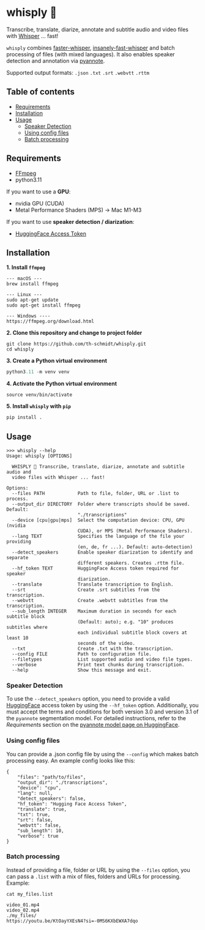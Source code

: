 # whisply 🗿
Transcribe, translate, diarize, annotate and subtitle audio and video files with [Whisper](https://github.com/openai/whisper) ... fast!

`whisply` combines [faster-whisper](https://github.com/SYSTRAN/faster-whisper), [insanely-fast-whisper](https://github.com/chenxwh/insanely-fast-whisper) and batch processing of files (with mixed languages). It also enables speaker detection and annotation via [pyannote](https://github.com/pyannote/pyannote-audio). 

Supported output formats: `.json` `.txt` `.srt` `.webvtt` `.rttm`

## Table of contents
* [Requirements](#requirements)
* [Installation](#installation)
* [Usage](#usage)
    * [Speaker Detection](#speaker-detection)
    * [Using config files](#using-config-files)
    * [Batch processing](#batch-processing)

## Requirements
- [FFmpeg](https://ffmpeg.org/)
- python3.11

If you want to use a **GPU**:
- nvidia GPU (CUDA)
- Metal Performance Shaders (MPS) → Mac M1-M3

If you want to use **speaker detection / diarization**:
- [HuggingFace Access Token](https://huggingface.co/docs/hub/security-tokens)

## Installation
**1. Install `ffmpeg`**
```
--- macOS ---
brew install ffmpeg

--- Linux ---
sudo apt-get update
sudo apt-get install ffmpeg

--- Windows ----
https://ffmpeg.org/download.html
```
**2. Clone this repository and change to project folder**
```shell
git clone https://github.com/th-schmidt/whisply.git
cd whisply
```
**3. Create a Python virtual environment**
```python
python3.11 -m venv venv
```
**4. Activate the Python virtual environment**
```shell
source venv/bin/activate
```
**5. Install `whisply` with `pip`**
```python
pip install .
```

## Usage
```
>>> whisply --help
Usage: whisply [OPTIONS]

  WHISPLY 🗿 Transcribe, translate, diarize, annotate and subtitle audio and
  video files with Whisper ... fast!

Options:
  --files PATH            Path to file, folder, URL or .list to process.
  --output_dir DIRECTORY  Folder where transcripts should be saved. Default:
                          "./transcriptions"
  --device [cpu|gpu|mps]  Select the computation device: CPU, GPU (nvidia
                          CUDA), or MPS (Metal Performance Shaders).
  --lang TEXT             Specifies the language of the file your providing
                          (en, de, fr ...). Default: auto-detection)
  --detect_speakers       Enable speaker diarization to identify and separate
                          different speakers. Creates .rttm file.
  --hf_token TEXT         HuggingFace Access token required for speaker
                          diarization.
  --translate             Translate transcription to English.
  --srt                   Create .srt subtitles from the transcription.
  --webvtt                Create .webvtt subtitles from the transcription.
  --sub_length INTEGER    Maximum duration in seconds for each subtitle block
                          (Default: auto); e.g. "10" produces subtitles where
                          each individual subtitle block covers at least 10
                          seconds of the video.
  --txt                   Create .txt with the transcription.
  --config FILE           Path to configuration file.
  --filetypes             List supported audio and video file types.
  --verbose               Print text chunks during transcription.
  --help                  Show this message and exit.
  ```

### Speaker Detection
To use the `--detect_speakers` option, you need to provide a valid [HuggingFace](https://huggingface.co) access token by using the `--hf_token` option. Additionally, you must accept the terms and conditions for both version 3.0 and version 3.1 of the `pyannote` segmentation model. For detailed instructions, refer to the *Requirements* section on the [pyannote model page on HuggingFace](https://huggingface.co/pyannote/speaker-diarization-3.1).


### Using config files
You can provide a .json config file by using the `--config` which makes batch processing easy. An example config looks like this:
```
{
    "files": "path/to/files",
    "output_dir": "./transcriptions",
    "device": "cpu",
    "lang": null, 
    "detect_speakers": false,
    "hf_token": "Hugging Face Access Token",
    "translate": true,
    "txt": true,
    "srt": false,
    "webvtt": false,
    "sub_length": 10,
    "verbose": true
}
```
### Batch processing
Instead of providing a file, folder or URL by using the `--files` option, you can pass a `.list` with a mix of files, folders and URLs for processing. Example:
```
cat my_files.list

video_01.mp4
video_02.mp4
./my_files/
https://youtu.be/KtOayYXEsN4?si=-0MS6KXbEWXA7dqo
```

